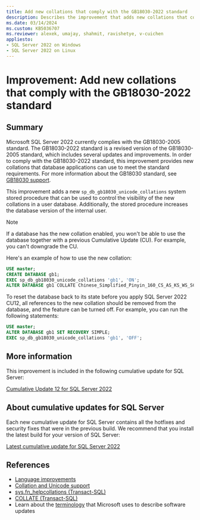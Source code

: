 ```yaml
---
title: Add new collations that comply with the GB18030-2022 standard
description: Describes the improvement that adds new collations that comply with the GB18030-2022 standard.
ms.date: 03/14/2024
ms.custom: KB5036707
ms.reviewer: alexek, umajay, shahmit, ravishetye, v-cuichen
appliesto:
- SQL Server 2022 on Windows
- SQL Server 2022 on Linux
---
```

# Improvement: Add new collations that comply with the GB18030-2022 standard

## Summary

Microsoft SQL Server 2022 currently complies with the GB18030-2005 standard. The GB18030-2022 standard is a revised version of the GB18030-2005 standard, which includes several updates and improvements. In order to comply with the GB18030-2022 standard, this improvement provides new collations that database applications can use to meet the standard requirements. For more information about the GB18030 standard, see [GB18030 support](/sql/relational-databases/collations/collation-and-unicode-support#GB18030).

This improvement adds a new `sp_db_gb18030_unicode_collations` system stored procedure that can be used to control the visibility of the new collations in a user database. Additionally, the stored procedure increases the database version of the internal user.

> [!NOTE]
> If a database has the new collation enabled, you won't be able to use the database together with a previous Cumulative Update (CU). For example, you can't downgrade the CU.

Here's an example of how to use the new collation:

```sql
USE master;
CREATE DATABASE gb1;
EXEC sp_db_gb18030_unicode_collations 'gb1', 'ON';
ALTER DATABASE gb1 COLLATE Chinese_Simplified_Pinyin_160_CS_AS_KS_WS_SC_UTF8;
```

To reset the database back to its state before you apply SQL Server 2022 CU12, all references to the new collation should be removed from the database, and the feature can be turned off. For example, you can run the following statements:

```sql
USE master;
ALTER DATABASE gb1 SET RECOVERY SIMPLE;
EXEC sp_db_gb18030_unicode_collations 'gb1', 'OFF';
```

## More information

This improvement is included in the following cumulative update for SQL Server:

[Cumulative Update 12 for SQL Server 2022](cumulativeupdate12.md)

## About cumulative updates for SQL Server

Each new cumulative update for SQL Server contains all the hotfixes and security fixes that were in the previous build. We recommend that you install the latest build for your version of SQL Server:

[Latest cumulative update for SQL Server 2022](build-versions.md)

## References

- [Language improvements](/sql/sql-server/what-s-new-in-sql-server-2022#language)
- [Collation and Unicode support](/sql/relational-databases/collations/collation-and-unicode-support)
- [sys.fn_helpcollations (Transact-SQL)](/sql/relational-databases/system-functions/sys-fn-helpcollations-transact-sql)
- [COLLATE (Transact-SQL)](/sql/t-sql/statements/collations)
- Learn about the [terminology](../../../windows-client/deployment/standard-terminology-software-updates.md) that Microsoft uses to describe software updates
